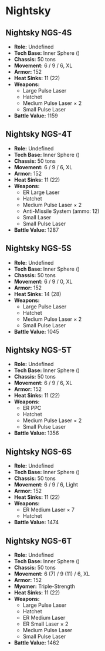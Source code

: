 # Nightsky
## Nightsky NGS-4S
- **Role:** Undefined
- **Tech Base:** Inner Sphere ()
- **Chassis:** 50 tons
- **Movement:** 6 / 9 / 6, XL
- **Armor:** 152
- **Heat Sinks:** 11 (22)
- **Weapons:**
  - Large Pulse Laser
  - Hatchet
  - Medium Pulse Laser × 2
  - Small Pulse Laser
- **Battle Value:** 1159

## Nightsky NGS-4T
- **Role:** Undefined
- **Tech Base:** Inner Sphere ()
- **Chassis:** 50 tons
- **Movement:** 6 / 9 / 6, XL
- **Armor:** 152
- **Heat Sinks:** 11 (22)
- **Weapons:**
  - ER Large Laser
  - Hatchet
  - Medium Pulse Laser × 2
  - Anti-Missile System (ammo: 12)
  - Small Laser
  - Small Pulse Laser
- **Battle Value:** 1287

## Nightsky NGS-5S
- **Role:** Undefined
- **Tech Base:** Inner Sphere ()
- **Chassis:** 50 tons
- **Movement:** 6 / 9 / 0, XL
- **Armor:** 152
- **Heat Sinks:** 14 (28)
- **Weapons:**
  - Large Pulse Laser
  - Hatchet
  - Medium Pulse Laser × 2
  - Small Pulse Laser
- **Battle Value:** 1045

## Nightsky NGS-5T
- **Role:** Undefined
- **Tech Base:** Inner Sphere ()
- **Chassis:** 50 tons
- **Movement:** 6 / 9 / 6, XL
- **Armor:** 152
- **Heat Sinks:** 11 (22)
- **Weapons:**
  - ER PPC
  - Hatchet
  - Medium Pulse Laser × 2
  - Small Pulse Laser
- **Battle Value:** 1356

## Nightsky NGS-6S
- **Role:** Undefined
- **Tech Base:** Inner Sphere ()
- **Chassis:** 50 tons
- **Movement:** 6 / 9 / 6, Light
- **Armor:** 152
- **Heat Sinks:** 11 (22)
- **Weapons:**
  - ER Medium Laser × 7
  - Hatchet
- **Battle Value:** 1474

## Nightsky NGS-6T
- **Role:** Undefined
- **Tech Base:** Inner Sphere ()
- **Chassis:** 50 tons
- **Movement:** 6 (7) / 9 (11) / 6, XL
- **Armor:** 152
- **Myomer:** Triple-Strength
- **Heat Sinks:** 11 (22)
- **Weapons:**
  - Large Pulse Laser
  - Hatchet
  - ER Medium Laser
  - ER Small Laser × 2
  - Medium Pulse Laser
  - Small Pulse Laser
- **Battle Value:** 1462

